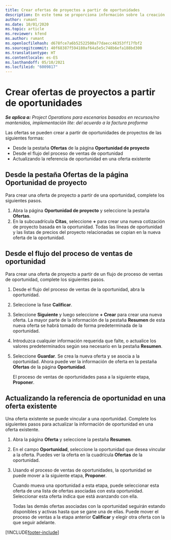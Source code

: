 ```yaml
---
title: Crear ofertas de proyectos a partir de oportunidades
description: En este tema se proporciona información sobre la creación de ofertas de proyecto desde una oportunidad.
author: rumant
ms.date: 10/01/2020
ms.topic: article
ms.reviewer: kfend
ms.author: rumant
ms.openlocfilehash: d678fce7a6b52522500a77daecc46353ff17fbf2
ms.sourcegitcommit: 40f68387f594180af64a5e5c748b6efa188bd300
ms.translationtype: HT
ms.contentlocale: es-ES
ms.lasthandoff: 05/10/2021
ms.locfileid: "6009817"
---
```

# <a name="create-project-quotes-from-opportunities"></a>Crear ofertas de proyectos a partir de oportunidades

_**Se aplica a:** Project Operations para escenarios basados en recursos/no mantenidos, implementación lite: del acuerdo a la factura proforma_

Las ofertas se pueden crear a partir de oportunidades de proyectos de las siguientes formas:

- Desde la pestaña **Ofertas** de la página **Oportunidad de proyecto**
- Desde el flujo del proceso de ventas de oportunidad
- Actualizando la referencia de oportunidad en una oferta existente

## <a name="from-the-quotes-tab-of-the-project-opportunity-page"></a>Desde la pestaña Ofertas de la página Oportunidad de proyecto

Para crear una oferta de proyecto a partir de una oportunidad, complete los siguientes pasos.

1. Abra la página **Oportunidad de proyecto** y seleccione la pestaña **Ofertas**. 
2. En la subcuadrícula **Citas**, seleccione **+** para crear una nueva cotización de proyecto basada en la oportunidad. Todas las líneas de oportunidad y las listas de precios del proyecto relacionadas se copian en la nueva oferta de la oportunidad.

## <a name="from-the-opportunity-sales-process-flow"></a>Desde el flujo del proceso de ventas de oportunidad

Para crear una oferta de proyecto a partir de un flujo de proceso de ventas de oportunidad, complete los siguientes pasos.

1. Desde el flujo del proceso de ventas de la oportunidad, abra la oportunidad.
2. Seleccione la fase **Calificar**. 
3. Seleccione **Siguiente** y luego seleccione **+ Crear** para crear una nueva oferta. La mayor parte de la información de la pestaña **Resumen** de esta nueva oferta se habrá tomado de forma predeterminada de la oportunidad. 
4. Introduzca cualquier información requerida que falte, o actualice los valores predeterminados según sea necesario en la pestaña **Resumen**.
5. Seleccione **Guardar**. Se crea la nueva oferta y se asocia a la oportunidad. Ahora puede ver la información de oferta en la pestaña **Ofertas** de la página **Oportunidad**. 

   El proceso de ventas de oportunidades pasa a la siguiente etapa, **Proponer**.


## <a name="by-updating-the-opportunity-reference-on-an-existing-quote"></a>Actualizando la referencia de oportunidad en una oferta existente

Una oferta existente se puede vincular a una oportunidad. Complete los siguientes pasos para actualizar la información de oportunidad en una oferta existente.

1. Abra la página **Oferta** y seleccione la pestaña **Resumen**.
2. En el campo **Oportunidad**, seleccione la oportunidad que desea vincular a la oferta. Puedes ver la oferta en la cuadrícula **Ofertas** de la oportunidad. 
3. Usando el proceso de ventas de oportunidades, la oportunidad se puede mover a la siguiente etapa, **Proponer**. 

   Cuando mueva una oportunidad a esta etapa, puede seleccionar esta oferta de una lista de ofertas asociadas con esta oportunidad. Seleccionar esta oferta indica que está avanzando con ella.

   Todas las demás ofertas asociadas con la oportunidad seguirán estando disponibles y activas hasta que se gane una de ellas. Puede mover el proceso de ventas a la etapa anterior **Calificar** y elegir otra oferta con la que seguir adelante.


[!INCLUDE[footer-include](../includes/footer-banner.md)]